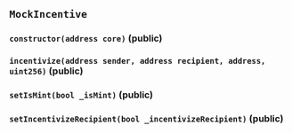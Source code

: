 ## `MockIncentive`






### `constructor(address core)` (public)





### `incentivize(address sender, address recipient, address, uint256)` (public)





### `setIsMint(bool _isMint)` (public)





### `setIncentivizeRecipient(bool _incentivizeRecipient)` (public)








